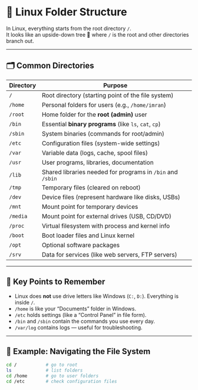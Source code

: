# 📂 Linux Folder Structure

In Linux, everything starts from the root directory `/`.  
It looks like an upside-down tree 🌳 where `/` is the root and other directories branch out.

---

## 🗂️ Common Directories

| Directory | Purpose |
|-----------|---------|
| `/`       | Root directory (starting point of the file system) |
| `/home`   | Personal folders for users (e.g., `/home/imran`) |
| `/root`   | Home folder for the **root (admin)** user |
| `/bin`    | Essential **binary programs** (like `ls`, `cat`, `cp`) |
| `/sbin`   | System binaries (commands for root/admin) |
| `/etc`    | Configuration files (system-wide settings) |
| `/var`    | Variable data (logs, cache, spool files) |
| `/usr`    | User programs, libraries, documentation |
| `/lib`    | Shared libraries needed for programs in `/bin` and `/sbin` |
| `/tmp`    | Temporary files (cleared on reboot) |
| `/dev`    | Device files (represent hardware like disks, USBs) |
| `/mnt`    | Mount point for temporary devices |
| `/media`  | Mount point for external drives (USB, CD/DVD) |
| `/proc`   | Virtual filesystem with process and kernel info |
| `/boot`   | Boot loader files and Linux kernel |
| `/opt`    | Optional software packages |
| `/srv`    | Data for services (like web servers, FTP servers) |

---

## 🔑 Key Points to Remember
- Linux does **not** use drive letters like Windows (`C:`, `D:`). Everything is inside `/`.
- `/home` is like your “Documents” folder in Windows.
- `/etc` holds settings (like a “Control Panel” in file form).
- `/bin` and `/sbin` contain the commands you use every day.
- `/var/log` contains logs — useful for troubleshooting.

---

## 📌 Example: Navigating the File System
```bash
cd /           # go to root
ls             # list folders
cd /home       # go to user folders
cd /etc        # check configuration files
